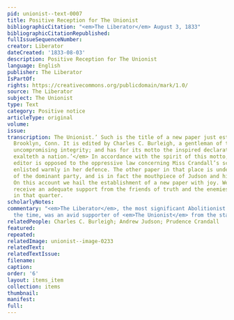 ```yaml
---
pid: unionist--text-0007
title: Positive Reception for The Unionist
bibliographicCitation: "<em>The Liberator</em> August 3, 1833"
bibliographicCitationRepublished: 
fullIssueSequenceNumber: 
creator: Liberator
dateCreated: '1833-08-03'
description: Positive Reception for The Unionist
language: English
publisher: The Liberator
IsPartOf: 
rights: https://creativecommons.org/publicdomain/mark/1.0/
source: The Liberator
subject: The Unionist
type: Text
category: Positive notice
articleType: original
volume: 
issue: 
transcription: The Unionist.’ Such is the title of a new paper just established in
  Brooklyn, Conn. It is edited by Charles C. Burleigh, a gentleman of talents and
  uncompromising integrity; and has for its motto the inspired declaration, <em>‘Righteousness
  exalteth a nation.’</em> In accordance with the spirit of this motto, we find the
  editor is opposed to the oppressive law concerning Miss Crandall’s school, and has
  enlisted warmly in her defence. The other paper in that place is under the control
  of the dominant party, and is in fact the mouthpiece of Judson and his associate.
  On this account we hail the establishment of a new paper with joy. We trust it will
  receive an adequate support from the friends of truth and the enemies of oppression
  in that quarter.
scholarlyNotes: 
commentary: "<em>The Liberator</em>, the most significant Abolitionist newspaper of
  the time, was an avid supporter of <em>The Unionist</em> from the start."
relatedPeople: Charles C. Burleigh; Andrew Judson; Prudence Crandall
featured: 
repeated: 
relatedImage: unionist--image-0233
relatedText: 
relatedTextIssue: 
filename: 
caption: 
order: '6'
layout: items_item
collection: items
thumbnail: 
manifest: 
full: 
---
```

